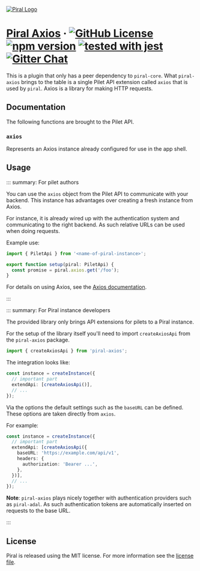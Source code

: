 [![Piral Logo](https://github.com/smapiot/piral/raw/master/docs/assets/logo.png)](https://piral.io)

# [Piral Axios](https://piral.io) &middot; [![GitHub License](https://img.shields.io/badge/license-MIT-blue.svg)](https://github.com/smapiot/piral/blob/master/LICENSE) [![npm version](https://img.shields.io/npm/v/piral-axios.svg?style=flat)](https://www.npmjs.com/package/piral-axios) [![tested with jest](https://img.shields.io/badge/tested_with-jest-99424f.svg)](https://jestjs.io) [![Gitter Chat](https://badges.gitter.im/gitterHQ/gitter.png)](https://gitter.im/piral-io/community)

This is a plugin that only has a peer dependency to `piral-core`. What `piral-axios` brings to the table is a single Pilet API extension called `axios` that is used by `piral`. Axios is a library for making HTTP requests.

## Documentation

The following functions are brought to the Pilet API.

### `axios`

Represents an Axios instance already configured for use in the app shell.

## Usage

::: summary: For pilet authors

You can use the `axios` object from the Pilet API to communicate with your backend. This instance has advantages over creating a fresh instance from Axios.

For instance, it is already wired up with the authentication system and communicating to the right backend. As such relative URLs can be used when doing requests.

Example use:

```ts
import { PiletApi } from '<name-of-piral-instance>';

export function setup(piral: PiletApi) {
  const promise = piral.axios.get('/foo');
}
```

For details on using Axios, see the [Axios documentation](https://github.com/axios/axios#axios-api).

:::

::: summary: For Piral instance developers

The provided library only brings API extensions for pilets to a Piral instance.

For the setup of the library itself you'll need to import `createAxiosApi` from the `piral-axios` package.

```ts
import { createAxiosApi } from 'piral-axios';
```

The integration looks like:

```ts
const instance = createInstance({
  // important part
  extendApi: [createAxiosApi()],
  // ...
});
```

Via the options the default settings such as the `baseURL` can be defined. These options are taken directly from `axios`.

For example:

```ts
const instance = createInstance({
  // important part
  extendApi: [createAxiosApi({
    baseURL: 'https://example.com/api/v1',
    headers: {
      authorization: 'Bearer ...',
    },
  })],
  // ...
});
```

**Note**: `piral-axios` plays nicely together with authentication providers such as `piral-adal`. As such authentication tokens are automatically inserted on requests to the base URL.

:::

## License

Piral is released using the MIT license. For more information see the [license file](./LICENSE).
